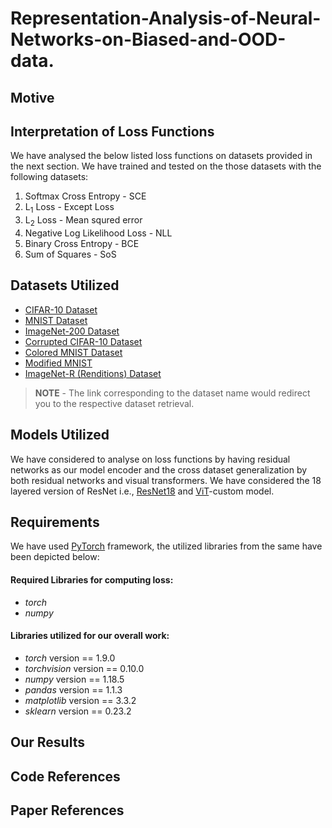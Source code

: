 # Representation-Analysis-of-Neural-Networks-on-Biased-and-OOD-data.
## Motive

## Interpretation of Loss Functions
We have analysed the below listed loss functions on datasets provided in the next section. We have trained and tested on the those datasets with the following datasets:<br/>
1. Softmax Cross Entropy - SCE
2. L<sub>1</sub> Loss - Except Loss
3. L<sub>2</sub> Loss - Mean squred error
4. Negative Log Likelihood Loss - NLL
5. Binary Cross Entropy - BCE 
6. Sum of Squares - SoS 

## Datasets Utilized
* [CIFAR-10 Dataset](https://pytorch.org/vision/stable/datasets.html#cifar)
* [MNIST Dataset](https://pytorch.org/vision/stable/datasets.html#mnist)
* [ImageNet-200 Dataset]()
* [Corrupted CIFAR-10 Dataset](https://drive.google.com/drive/folders/1JEOqxrhU_IhkdcRohdbuEtFETUxfNmNT)
* [Colored MNIST Dataset](https://drive.google.com/drive/folders/1JEOqxrhU_IhkdcRohdbuEtFETUxfNmNT)
* [Modified MNIST](https://www.kaggle.com/balraj98/adversarial-discriminative-domain-adaptation/notebook)
* [ImageNet-R (Renditions) Dataset](https://github.com/hendrycks/imagenet-r)

> **NOTE** - The link corresponding to the dataset name would redirect you to the respective dataset retrieval.

## Models Utilized
We have considered to analyse on loss functions by having residual networks as our model encoder and the cross dataset generalization by both residual networks and visual transformers. We have considered the 18 layered version of ResNet i.e., [ResNet18](https://arxiv.org/abs/1512.03385)  and [ViT](https://arxiv.org/abs/2010.11929)-custom model.


## Requirements
We have used [PyTorch](https://pytorch.org/) framework, the utilized libraries from the same have been depicted below:<br/>
#### Required Libraries for computing loss:
* _torch_ <br/>
* _numpy_

#### Libraries utilized for our overall work:
* _torch_ version == 1.9.0 <br/>
* _torchvision_ version == 0.10.0<br/>
* _numpy_ version == 1.18.5<br/>
* _pandas_ version == 1.1.3<br/>
* _matplotlib_ version == 3.3.2<br/>
* _sklearn_ version == 0.23.2


## Our Results

## Code References

## Paper References



